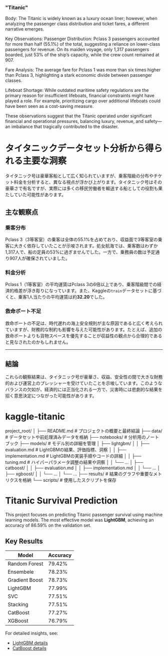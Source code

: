 ### "Titanic"

Body:
The Titanic is widely known as a luxury ocean liner; however, when analyzing the passenger class distribution and ticket fares, a different narrative emerges.

Key Observations:
Passenger Distribution: Pclass 3 passengers accounted for more than half (55.1%) of the total, suggesting a reliance on lower-class passengers for revenue. On its maiden voyage, only 1,317 passengers boarded, just 53% of the ship’s capacity, while the crew count remained at 907.

Fare Analysis: The average fare for Pclass 1 was more than six times higher than Pclass 3, highlighting a stark economic divide between passenger classes.

Lifeboat Shortage: While outdated maritime safety regulations are the primary reason for insufficient lifeboats, financial constraints might have played a role. For example, prioritizing cargo over additional lifeboats could have been seen as a cost-saving measure.

These observations suggest that the Titanic operated under significant financial and operational pressures, balancing luxury, revenue, and safety—an imbalance that tragically contributed to the disaster.

# タイタニックデータセット分析から得られる主要な洞察

タイタニック号は豪華客船として広く知られていますが、乗客階級の分布やチケット料金を分析すると、異なる視点が浮かび上がります。タイタニック号はその豪華さで有名ですが、実際には多くの移民労働者を輸送する船としての役割も果たしていた可能性があります。

## 主な観察点

### 乗客分布
Pclass 3（3等客室）の乗客は全体の55.1%を占めており、収益面で3等客室の乗客に大きく依存していたことが示唆されます。処女航海では、乗客数はわずか1,317人で、船の定員の53%に過ぎませんでした。一方で、乗務員の数は予定通り907人が確保されていました。

### 料金分析
Pclass 1（1等客室）の平均運賃はPclass 3の6倍以上であり、乗客階級間での経済的格差が浮き彫りになっています。また、Kaggleの`train`データセットに基づくと、乗客1人当たりの平均運賃は約**32.20**でした。

### 救命ボート不足
救命ボートの不足は、時代遅れの海上安全規則が主な原因であると広く考えられていますが、財務的な制約も影響を与えた可能性があります。たとえば、追加の救命ボートよりも貨物スペースを優先することが収益性の観点から合理的であると見なされたのかもしれません。

---

## 結論

これらの観察結果は、タイタニック号が豪華さ、収益、安全性の間で大きな財務的および運営上のプレッシャーを受けていたことを示唆しています。このようなバランスの欠如が、経済的には正当化される一方で、災害時には悲劇的な結果を招く意思決定につながった可能性があります。






# kaggle-titanic

project_root/
│
├── README.md           # プロジェクトの概要と最終結論
├── data/               # データセットや前処理済みデータを格納
├── notebooks/          # 分析用のノートブック
├── models/             # モデル別の詳細を管理
│   ├── lightgbm/
│   │   ├── evaluation.md     # LightGBMの結果、評価指標、洞察
│   │   ├── implementation.md # LightGBMの実装手順やコードの詳細
│   │   ├── tuning.md         # ハイパーパラメータ調整の結果や洞察
│   │   └── ...
│   ├── catboost/
│   │   ├── evaluation.md
│   │   ├── implementation.md
│   │   └── ...
│   ├── xgboost/
│   │   └── ...
│   └── ...
├── results/            # 結果のグラフや重要なメトリクスを格納
└── scripts/            # 使用したスクリプトを保存

# Titanic Survival Prediction

This project focuses on predicting Titanic passenger survival using machine learning models. 
The most effective model was **LightGBM**, achieving an accuracy of 86.59% on the validation set.

## Key Results
| Model            | Accuracy | 
|------------------|----------|
| Random Forest    | 79.42%   | 
| Ensembele        | 78.23%   | 
| Gradient Boost   | 78.73%   | 
| LightGBM         | 77.99%   | 
| SVC              | 77.51%   | 
| Stacking         | 77.51%   | 
| CatBoost         | 77.27%   | 
| XGBoost          | 76.79%   | 

For detailed insights, see:
- [LightGBM details](models/lightgbm/evaluation.md)
- [CatBoost details](models/catboost/evaluation.md)
